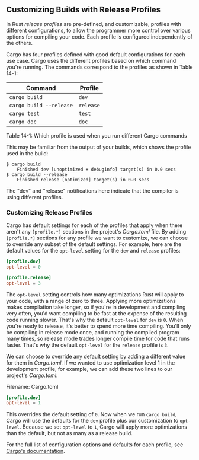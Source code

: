 ## Customizing Builds with Release Profiles

In Rust *release profiles* are pre-defined, and customizable, profiles with
different configurations, to allow the programmer more control over various
options for compiling your code. Each profile is configured independently of
the others.

<!-- To be clear, are these release profiles pre-defined profiles that you use
for different things? Can you lay that out more explicitly, give a more
detailed definition? That seems super useful, but I'm not sure I'm following
what they actually are. -->
<!-- They are pre-defined, we've tried to clarify /Carol -->

Cargo has four profiles defined with good default configurations for each use
case. Cargo uses the different profiles based on which command you're running.
The commands correspond to the profiles as shown in Table 14-1:

<!-- Hm, so these profiles aren't built-in, just supported? and used for what
for cargo build? How do you use a particular profile in a build, is it chosen
by default? Do you have to specify? -->
<!-- They are built in with defaults. We've tried to clarify by changing this
to a table and adding some more explanation, is this better? /Carol -->

| Command                 | Profile   |
|-------------------------|-----------|
| `cargo build`           | `dev`     |
| `cargo build --release` | `release` |
| `cargo test`            | `test`    |
| `cargo doc`             | `doc`     |

<span class="caption">Table 14-1: Which profile is used when you run different
Cargo commands</span>

This may be familiar from the output of your builds, which shows the profile
used in the build:

<!-- Above-is that what you meant here? -->
<!-- Yep! /Carol -->

```text
$ cargo build
    Finished dev [unoptimized + debuginfo] target(s) in 0.0 secs
$ cargo build --release
    Finished release [optimized] target(s) in 0.0 secs
```

The "dev" and "release" notifications here indicate that the compiler is
using different profiles.

<!-- which profile is "debug" associated with? As you can probably tell, I'm
not confident in my interpretation here, I think we need more info -->
<!-- Sorry, this was an inconsistency in cargo that we actually noticed while
writing this section and has since been fixed, but then I think we missed
updating this spot. `debug` should be gone. /Carol -->

### Customizing Release Profiles

<!-- Do we mean that the profiles are all already stored in Cargo.toml, or you
have to add the entire code to cargo.toml? It seems like the former from the
writing, but looking through toml files I've made the latter seems to be true.
If you have multiple profiles in the toml, how do you choose which one to use?
-->
<!-- We've tried to clarify below. Please let me know if this is still unclear,
I'm confused about how you're drawing your conclusions. /Carol -->

Cargo has default settings for each of the profiles that apply when there
aren't any `[profile.*]` sections in the project's *Cargo.toml* file. By adding
`[profile.*]` sections for any profile we want to customize, we can choose to
override any subset of the default settings. For example, here are the default
values for the `opt-level` setting for the `dev` and `release` profiles:

```toml
[profile.dev]
opt-level = 0

[profile.release]
opt-level = 3
```

The `opt-level` setting controls how many optimizations Rust will apply to your
code, with a range of zero to three. Applying more optimizations makes
compilation take longer, so if you're in development and compiling very often,
you'd want compiling to be fast at the expense of the resulting code running
slower. That's why the default `opt-level` for `dev` is `0`. When you're ready
to release, it's better to spend more time compiling. You'll only be compiling
in release mode once, and running the compiled program many times, so release
mode trades longer compile time for code that runs faster. That's why the
default `opt-level` for the `release` profile is `3`.

We can choose to override any default setting by adding a different value for
them in *Cargo.toml*. If we wanted to use optimization level 1 in the
development profile, for example, we can add these two lines to our project's
*Cargo.toml*:

<!-- So do we choose which profile to use when? How do we do that? Or is that
determined automatically by Rust, and if so, how? I think we need to show that
somewhere around here -->
<!-- Which profile is used is determined by which command you're running, which
we tried to show above. I hope the table added above has clarified this, if
not, please suggest further wording above, but the reader should understand
which profile gets used when by this point and I don't think we should repeat
it again here. /Carol -->

<span class="filename">Filename: Cargo.toml</span>

```toml
[profile.dev]
opt-level = 1
```

This overrides the default setting of `0`. Now when we run `cargo build`, Cargo
will use the defaults for the `dev` profile plus our customization to
`opt-level`. Because we set `opt-level` to `1`, Cargo will apply more
optimizations than the default, but not as many as a release build.

For the full list of configuration options and defaults for each profile, see
[Cargo's documentation](http://doc.crates.io/).
